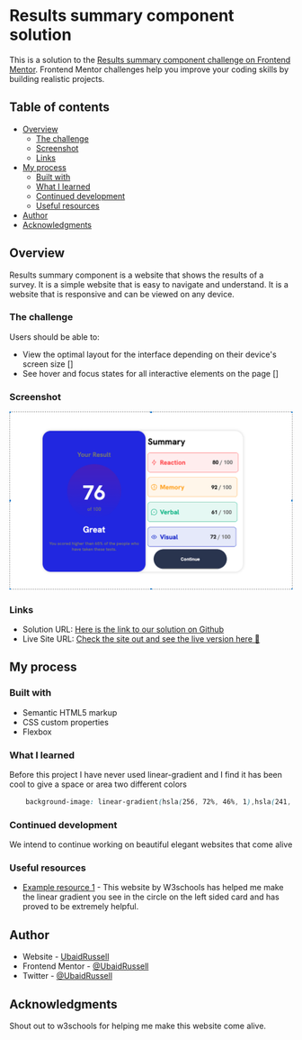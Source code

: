 # Results summary component solution

This is a solution to the [Results summary component challenge on Frontend Mentor](https://www.frontendmentor.io/challenges/results-summary-component-CE_K6s0maV). Frontend Mentor challenges help you improve your coding skills by building realistic projects. 

## Table of contents

- [Overview](#overview)
  - [The challenge](#the-challenge)
  - [Screenshot](#screenshot)
  - [Links](#links)
- [My process](#my-process)
  - [Built with](#built-with)
  - [What I learned](#what-i-learned)
  - [Continued development](#continued-development)
  - [Useful resources](#useful-resources)
- [Author](#author)
- [Acknowledgments](#acknowledgments)


## Overview
  Results summary component is a website that shows the results of a survey. It is a simple website that is easy to navigate and understand. It is a website that is responsive and can be viewed on any device.
### The challenge

Users should be able to:

- View the optimal layout for the interface depending on their device's screen size []
- See hover and focus states for all interactive elements on the page []

### Screenshot
![](assets/images/screenshot.png)


### Links

- Solution URL: [Here is the link to our solution on Github](https://github.com/UbaidRussell/Results-summary-component) 
- Live Site URL: [Check the site out and see the live version here 🤍](https://ubaidrussell.com/Results-summary-component/)

## My process

### Built with

- Semantic HTML5 markup
- CSS custom properties
- Flexbox


### What I learned

Before this project I have never used linear-gradient and I find it has been cool to give a space or area two different colors

```css
    background-image: linear-gradient(hsla(256, 72%, 46%, 1),hsla(241, 72%, 46%, 0));
```

### Continued development
 
We intend to continue working on beautiful elegant websites that come alive

### Useful resources

- [Example resource 1](https://www.w3schools.com/CSSref/func_linear-gradient.php) - This website by W3schools has helped me make the linear gradient you see in the circle on the left sided card and has proved to be extremely helpful.

## Author

- Website - [UbaidRussell](https://ubaidrussell.com/)
- Frontend Mentor - [@UbaidRussell](https://www.frontendmentor.io/profile/ubaidrussell)
- Twitter - [@UbaidRussell](https://www.twitter.com/ubaidrussell)

## Acknowledgments
Shout out to w3schools for helping me make this website come alive. 
